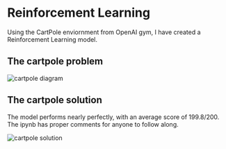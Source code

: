# Reinforcement Learning 

Using the CartPole enviornment from OpenAI gym, I have created a Reinforcement Learning model.

## The cartpole problem
![cartpole diagram](https://miro.medium.com/max/1400/1*vslpUR9-ii_T-flNmmvgXg.png)

## The cartpole solution

The model performs nearly perfectly, with an average score of 199.8/200.   
The ipynb has proper comments for anyone to follow along. 


![cartpole solution](https://bytepawn.com/images/cartpole.gif)
